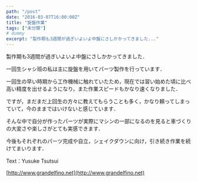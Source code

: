 ```yaml
---
path: "/post"
date: "2016-03-07T16:00:00Z"
title: "旋盤作業"
tags: ["未分類"]
# dummy
excerpt: "製作期も3週間が過ぎいよいよ中盤にさしかかってきました..."
---
```




[](07-1.jpg)

製作期も3週間が過ぎいよいよ中盤にさしかかってきました．

一回生シャシ班の私は主に旋盤を用いてパーツ製作を行っています．

一回生の早い時期から工作機械に触れていたため，現在では習い始めた頃に比べ高い精度を出せるようになり，また作業スピードもかなり速くなりました．

ですが，まだまだ上回生の方々に教えてもらうことも多く，かなり頼ってしまっていて，今のままではいけないと感じています．

そんな中で自分が作ったパーツが実際にマシンの一部になるのを見ると車づくりの大変さや楽しさがとても実感できます．

今後もそれぞれのパーツ完成や自立，シェイクダウンに向け，引き続き作業を続けてまいります．

Text：Yusuke Tsutsui

[http://www.grandelfino.net](http://www.grandelfino.net)

